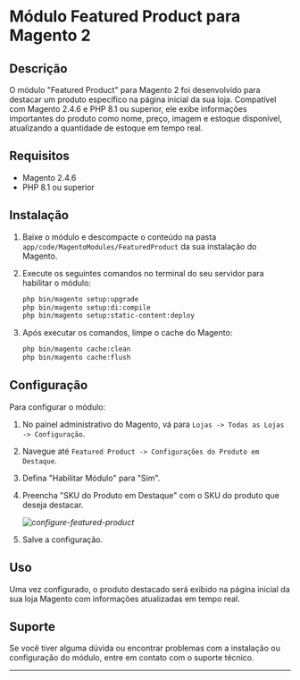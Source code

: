 # Módulo Featured Product para Magento 2

## Descrição
O módulo "Featured Product" para Magento 2 foi desenvolvido para destacar um produto específico na página inicial da sua loja. Compatível com Magento 2.4.6 e PHP 8.1 ou superior, ele exibe informações importantes do produto como nome, preço, imagem e estoque disponível, atualizando a quantidade de estoque em tempo real.

## Requisitos
- Magento 2.4.6
- PHP 8.1 ou superior

## Instalação
1. Baixe o módulo e descompacte o conteúdo na pasta `app/code/MagentoModules/FeaturedProduct` da sua instalação do Magento.

2. Execute os seguintes comandos no terminal do seu servidor para habilitar o módulo:

    ```bash
    php bin/magento setup:upgrade
    php bin/magento setup:di:compile
    php bin/magento setup:static-content:deploy
    ```

3. Após executar os comandos, limpe o cache do Magento:

    ```bash
    php bin/magento cache:clean
    php bin/magento cache:flush
    ```

## Configuração
Para configurar o módulo:

1. No painel administrativo do Magento, vá para `Lojas -> Todas as Lojas -> Configuração`.

2. Navegue até `Featured Product -> Configurações do Produto em Destaque`.

3. Defina "Habilitar Módulo" para "Sim".

4. Preencha "SKU do Produto em Destaque" com o SKU do produto que deseja destacar.

   _![configure-featured-product](https://github.com/raphaelcordeiro/featured-product-magento2/assets/16678995/febb7dc3-c21d-4733-a3a3-dbe4796fbc19)_

5. Salve a configuração.

## Uso
Uma vez configurado, o produto destacado será exibido na página inicial da sua loja Magento com informações atualizadas em tempo real.

## Suporte
Se você tiver alguma dúvida ou encontrar problemas com a instalação ou configuração do módulo, entre em contato com o suporte técnico.

---
